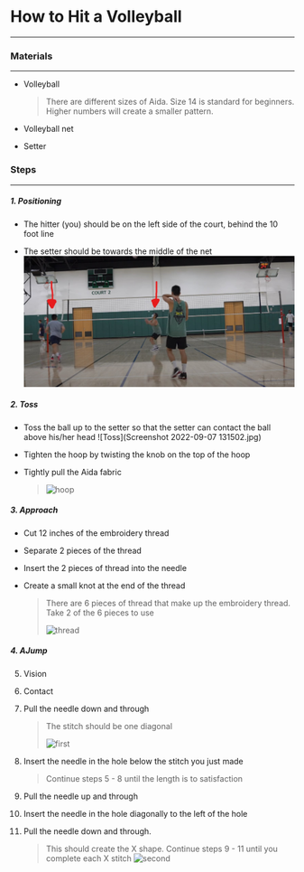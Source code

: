 # How to Hit a Volleyball
---
### Materials
---

- Volleyball

   > There are different sizes of Aida. Size 14 is standard for beginners. Higher numbers will create a smaller pattern.

- Volleyball net

- Setter

### Steps
---
##### 1. Positioning
   - The hitter (you) should be on the left side of the court, behind the 10 foot line 

   - The setter should be towards the middle of the net
![Position](https://github.com/gordonw1271/How-To-Hit-A-Volleyball/blob/main/Screenshot%202022-09-07%20130438.jpg)  
   
##### 2. Toss

   - Toss the ball up to the setter so that the setter can contact the ball above his/her head
![Toss](Screenshot 2022-09-07 131502.jpg)  

   - Tighten the hoop by twisting the knob on the top of the hoop

   - Tightly pull the Aida fabric

     > ![hoop](hoop.jpg)

##### 3. Approach
   - Cut 12 inches of the embroidery thread

   - Separate 2 pieces of the thread

   - Insert the 2 pieces of thread into the needle

   - Create a small knot at the end of the thread

       > There are 6 pieces of thread that make up the embroidery thread. Take 2 of the 6 pieces to use 
       > 
       > ![thread](thread.jpg)

##### 4. AJump

5. Vision

6. Contact

7. Pull the needle down and through

   > The stitch should be one diagonal
   > 
   > ![first](first.jpg)

8. Insert the needle in the hole below the stitch you just made

   > Continue steps 5 - 8 until the length is to satisfaction

9. Pull the needle up and through

10. Insert the needle in the hole diagonally to the left of the hole

11. Pull the needle down and through.

    > This should create the X shape.
    > Continue steps 9 - 11 until you complete each X stitch
    > ![second](second.jpg)
